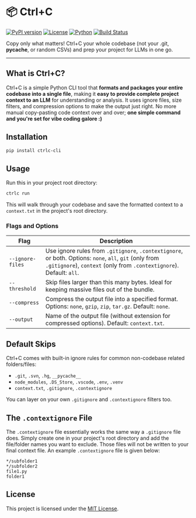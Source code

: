 # 📦 Ctrl+C

[![PyPI version](https://img.shields.io/pypi/v/ctrlc-cli?color=blue&style=flat-square)](https://pypi.org/project/ctrlc-cli/)
[![License](https://img.shields.io/github/license/askadvaith/ctrl-c?style=flat-square)](LICENSE)
[![Python](https://img.shields.io/pypi/pyversions/ctrlc-cli?style=flat-square)](https://pypi.org/project/ctrlc-cli/)
[![Build Status](https://img.shields.io/badge/build-passing-brightgreen?style=flat-square)](https://pypi.org/project/ctrlc-cli/)


Copy only what matters! Ctrl+C your whole codebase (not your .git, __pycache__, or random CSVs) and prep your project for LLMs in one go.

---

## What is Ctrl+C?

Ctrl+C is a simple Python CLI tool that **formats and packages your entire codebase into a single file**, making it **easy to provide complete project context to an LLM** for understanding or analysis. It uses ignore files, size filters, and compression options to make the output just right. No more manual copy-pasting code context over and over; **one simple command and you're set for vibe coding galore :)**
<br/>
## Installation

```bash
pip install ctrlc-cli
```
## Usage
Run this in your project root directory:
```bash
ctrlc run
```
This will walk through your codebase and save the formatted context to a `context.txt` in the project's root directory.

### Flags and Options

| Flag             | Description                                                                                                              |
| ----------------------- | ------------------------------------------------------------------------------------------------------------------------ |
| `--ignore-files`        | Use ignore rules from `.gitignore`, `.contextignore`, or both. Options: `none`, `all`, `git` (only from `.gitignore`), `context` (only from `.contextignore`). Default: `all`. |
| `--threshold`           | Skip files larger than this many bytes. Ideal for keeping massive files out of the bundle.                               |
| `--compress`            | Compress the output file into a specified format. Options: `none`, `gzip`, `zip`, `tar.gz`. Default: `none`.                                     |
| `--output`              | Name of the output file (without extension for compressed options). Default: `context.txt`.                              |

## Default Skips
Ctrl+C comes with built-in ignore rules for common non-codebase related folders/files:

- `.git`, `.svn`, `.hg`, `__pycache__`
- `node_modules`, `.DS_Store`, `.vscode`, `.env`, `.venv`
- `context.txt`, `.gitignore`, `.contextignore`

You can layer on your own `.gitignore` and `.contextignore` filters too.

## The `.contextignore` File
The `.contextignore` file essentially works the same way a `.gitignore` file does. Simply create one in your project's root directory and add the file/folder names you want to exclude. Those files will not be written to your final context file. An example `.contextignore` file is given below:
```
*/subfolder1
*/subfolder2
file1.py
folder1
```

## License
This project is licensed under the [MIT License](https://github.com/askadvaith/Ctrl-C/blob/main/LICENSE).
